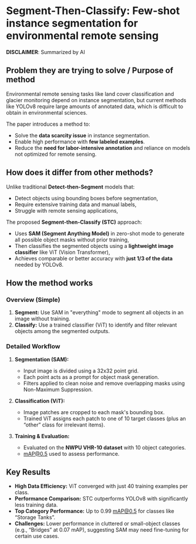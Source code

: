 # Segment-Then-Classify: Few-shot instance segmentation for environmental remote sensing

**DISCLAIMER**: Summarized by AI

## **Problem they are trying to solve / Purpose of method**

Environmental remote sensing tasks like land cover classification and glacier monitoring depend on instance segmentation,
but current methods like YOLOv8 require large amounts of annotated data, which is difficult to obtain in environmental sciences.

The paper introduces a method to:
- Solve the **data scarcity issue** in instance segmentation.
- Enable high performance with **few labeled examples**.
- Reduce the **need for labor-intensive annotation** and reliance on models not optimized for remote sensing.


## **How does it differ from other methods?**

Unlike traditional **Detect-then-Segment** models that:
- Detect objects using bounding boxes before segmentation,
- Require extensive training data and manual labels,
- Struggle with remote sensing applications,

The proposed **Segment-then-Classify (STC)** approach:
- Uses **SAM (Segment Anything Model)** in zero-shot mode to generate all possible object masks without prior training,
- Then classifies the segmented objects using a **lightweight image classifier** like ViT (Vision Transformer),
- Achieves comparable or better accuracy with **just 1/3 of the data** needed by YOLOv8.


## **How the method works**

### **Overview (Simple)**
1. **Segment:** Use SAM in "everything" mode to segment all objects in an image without training.
2. **Classify:** Use a trained classifier (ViT) to identify and filter relevant objects among the segmented outputs.

### **Detailed Workflow**
1. **Segmentation (SAM):**
   - Input image is divided using a 32x32 point grid.
   - Each point acts as a prompt for object mask generation.
   - Filters applied to clean noise and remove overlapping masks using Non-Maximum Suppression.

2. **Classification (ViT):**
   - Image patches are cropped to each mask's bounding box.
   - Trained ViT assigns each patch to one of 10 target classes (plus an “other” class for irrelevant items).

3. **Training & Evaluation:**
   - Evaluated on the **NWPU VHR-10 dataset** with 10 object categories.
   - mAP@0.5 used to assess performance.


## **Key Results**
- **High Data Efficiency:** ViT converged with just 40 training examples per class.
- **Performance Comparison:** STC outperforms YOLOv8 with significantly less training data.
- **Top Category Performance:** Up to 0.99 mAP@0.5 for classes like “Storage Tanks”.
- **Challenges:** Lower performance in cluttered or small-object classes (e.g., “Bridges” at 0.07 mAP), suggesting SAM may need fine-tuning for certain use cases.
